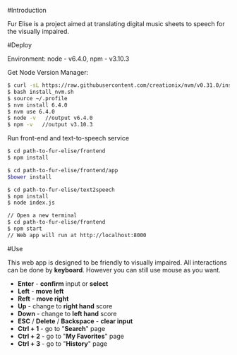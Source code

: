 #Introduction

Fur Elise is a project aimed at translating digital music sheets to speech for the visually impaired.

#Deploy

Environment: node - v6.4.0, npm  - v3.10.3

Get Node Version Manager: 

```sh
$ curl -sL https://raw.githubusercontent.com/creationix/nvm/v0.31.0/install.sh -o install_nvm.sh
$ bash install_nvm.sh
$ source ~/.profile
$ nvm install 6.4.0
$ nvm use 6.4.0
$ node -v   //output v6.4.0
$ npm -v   //output v3.10.3
```

Run front-end and text-to-speech service

```sh
$ cd path-to-fur-elise/frontend
$ npm install

$ cd path-to-fur-elise/frontend/app
$bower install

$ cd path-to-fur-elise/text2speech
$ npm install
$ node index.js

// Open a new terminal
$ cd path-to-fur-elise/frontend
$ npm start 
// Web app will run at http://localhost:8000
```

#Use

This web app is designed to be friendly to visually impaired. All interactions can be done by **keyboard**. However you can still use mouse as you want.

* **Enter** - **confirm** input or **select**
* **Left** - **move left**
* **Reft** - **move right**
* **Up** - change to **right hand** score
* **Down** - change to **left hand** score
* **ESC** / **Delete** / **Backspace** - **clear input**
* **Ctrl + 1** - go to "**Search**" page
* **Ctrl + 2** - go to "**My Favorites**" page
* **Ctrl + 3** - go to "**History**" page